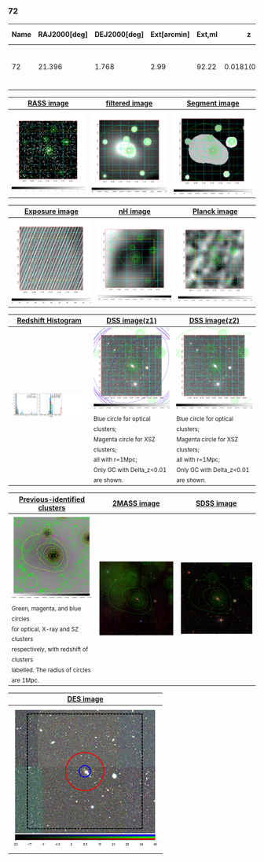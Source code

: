 <div STYLE="page-break-after: always;"></div>

### 72

|Name|RAJ2000[deg]|DEJ2000[deg] |Ext[arcmin]| Ext,ml | z | z_src| C|GC(XSZ,Delta_z<0.01)| GC(OPT,Delta_z<0.01)|GC| R_sig[arcmin] | R500[arcmin] | R500[Mpc]| CRsig[c/s] | CR500[c/s] |L500[1E44 erg/s]|F500[1E-12 erg/s/cm^2]| M500[1E14 Msun]|Tx[keV]|Cnt_sig|Beta|Rc[arcmin]|Comment|Alias|
|---|---|---|---|---|---|------|---|--------|---------|----------|---|---|---|---|---|---|---|---|---|---|---|---|---|---|
|72| 21.396| 1.768| 2.99| 92.22| 0.0181(0.005)| z1, z_xsz| B| MCXC, XB| N| A, F20, MCXC, N, W, XB| 31.119| 23.344| 0.515| 0.449(0.061)| 0.429(0.059)| 0.044(0.004)| 5.996(0.564)| 0.40(0.02)| 1.21(0.04)| 259.0| 0.534(-0.020+0.027)| 2.663(-0.366+0.456)| -| k376|

|[RASS image](../image/72/72_img.pdf)|[filtered image](../image/72/72_fil.pdf)|[Segment image](../image/72/72_seg.pdf)|
|-------------------|--------------------|-------------------|
| <img src="../image/72/72_img.png" width="300">  | <img src="../image/72/72_fil.png" width="300">   | <img src="../image/72/72_seg.png" width="300">  |

|[Exposure image](../image/72/72_mex.pdf)| [nH image](../image/72/72_nh.pdf)| [Planck image](../image/72/72_p.pdf)|
|-------------------|--------------------|-------------------|
|<img src="../image/72/72_mex.png" width="300">   | <img src="../image/72/72_nh.png" width="300">    | <img src="../image/72/72_p.png" width="300"> |

|[Redshift Histogram](../image/72/72_zg.pdf) | [DSS image(z1)](../image/72/72_dss_z1.pdf)      |  [DSS image(z2)](../image/72/72_dss_z2.pdf)    |
|-------------------|--------------------|-------------------|
|<img src="../image/72/72_zg.png" width="300"> |<img src="../image/72/72_dss_z1.png" width="300"> <sub><br>Blue circle for optical clusters; <br>Magenta circle for XSZ clusters; <br>all with r=1Mpc; <br>Only GC with Delta_z<0.01 are shown. </sub>| <img src="../image/72/72_dss_z2.png" width="300"><sub><br>Blue circle for optical clusters; <br>Magenta circle for XSZ clusters; <br>all with r=1Mpc; <br>Only GC with Delta_z<0.01 are shown. </sub> |

|[Previous-identified clusters](../image/72/72_gc.pdf) | [2MASS image](../image/72/72_2mass.pdf)      |[SDSS image](../image/72/72_sdss.pdf)   |
|-------------------|-------------------|-------------------|
|<img src=../image/72/72_gc.png width="300"> <br><sub>Green, magenta, and blue circles <br>for optical, X-ray and SZ clusters <br>respectively, with redshift of clusters <br>labelled. The radius of circles <br>are 1Mpc.</sub>|<img src="../image/72/72_2mass.png" width="300">  | <img src="../image/72/72_sdss.png" width="300">  |

|[DES image](../image/72/72_des.pdf)   |
|-------------------|
| <img src="../image/72/72_des.png" width="300">  |

